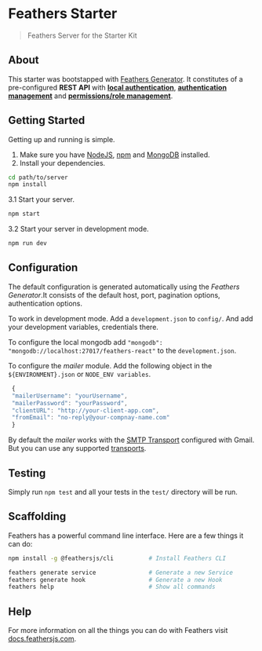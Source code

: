 # Feathers Starter

> Feathers Server for the Starter Kit

## About

This starter was bootstapped with [Feathers Generator](https://docs.feathersjs.com/guides/basics/generator.html). It constitutes of a pre-configured **REST API** with [**local authentication**](https://docs.feathersjs.com/api/authentication/local.html), [**authentication management**](https://github.com/feathersjs-ecosystem/feathers-authentication-management/blob/master/docs.md) and [**permissions/role management**](https://github.com/feathersjs-ecosystem/feathers-permissions).

## Getting Started

Getting up and running is simple.

1. Make sure you have [NodeJS](https://nodejs.org/), [npm](https://www.npmjs.com/) and [MongoDB](https://www.mongodb.com/) installed.
2. Install your dependencies.

```bash
cd path/to/server
npm install
```

3.1 Start your server.

```bash
npm start
```

3.2 Start your server in development mode.

```bash
npm run dev
```

## Configuration

The default configuration is generated automatically using the *Feathers Generator*.It consists of the default host, port, pagination options, authentication options.

To work in development mode. Add a `development.json` to `config/`. And add your development variables, credentials there.

To configure the local mongodb add `"mongodb": "mongodb://localhost:27017/feathers-react"` to the `development.json`.

To configure the *mailer* module. Add the following object in the `${ENVIRONMENT}.json` or `NODE_ENV variables`.

```js
 {
 "mailerUsername": "yourUsername",
 "mailerPassword": "yourPassword",
 "clientURL": "http://your-client-app.com",
 "fromEmail": "no-reply@your-compnay-name.com"
 }
```

By default the *mailer* works with the [SMTP Transport](https://www.npmjs.com/package/nodemailer-smtp-transport) configured with Gmail. But you can use any supported [transports](https://nodemailer.com/transports/).

## Testing

Simply run `npm test` and all your tests in the `test/` directory will be run.

## Scaffolding

Feathers has a powerful command line interface. Here are a few things it can do:

```bash
npm install -g @feathersjs/cli          # Install Feathers CLI

feathers generate service               # Generate a new Service
feathers generate hook                  # Generate a new Hook
feathers help                           # Show all commands
```

## Help

For more information on all the things you can do with Feathers visit [docs.feathersjs.com](http://docs.feathersjs.com).
